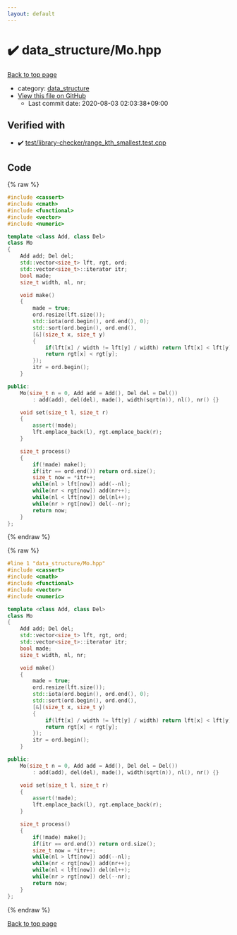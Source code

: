 ```yaml
---
layout: default
---
```


<!-- mathjax config similar to math.stackexchange -->
<script type="text/javascript" async
  src="https://cdnjs.cloudflare.com/ajax/libs/mathjax/2.7.5/MathJax.js?config=TeX-MML-AM_CHTML">
</script>
<script type="text/x-mathjax-config">
  MathJax.Hub.Config({
    TeX: { equationNumbers: { autoNumber: "AMS" }},
    tex2jax: {
      inlineMath: [ ['$','$'] ],
      processEscapes: true
    },
    "HTML-CSS": { matchFontHeight: false },
    displayAlign: "left",
    displayIndent: "2em"
  });
</script>

<script type="text/javascript" src="https://cdnjs.cloudflare.com/ajax/libs/jquery/3.4.1/jquery.min.js"></script>
<script src="https://cdn.jsdelivr.net/npm/jquery-balloon-js@1.1.2/jquery.balloon.min.js" integrity="sha256-ZEYs9VrgAeNuPvs15E39OsyOJaIkXEEt10fzxJ20+2I=" crossorigin="anonymous"></script>
<script type="text/javascript" src="../../assets/js/copy-button.js"></script>
<link rel="stylesheet" href="../../assets/css/copy-button.css" />


# :heavy_check_mark: data_structure/Mo.hpp

<a href="../../index.html">Back to top page</a>

* category: <a href="../../index.html#c8f6850ec2ec3fb32f203c1f4e3c2fd2">data_structure</a>
* <a href="{{ site.github.repository_url }}/blob/master/data_structure/Mo.hpp">View this file on GitHub</a>
    - Last commit date: 2020-08-03 02:03:38+09:00




## Verified with

* :heavy_check_mark: <a href="../../verify/test/library-checker/range_kth_smallest.test.cpp.html">test/library-checker/range_kth_smallest.test.cpp</a>


## Code

<a id="unbundled"></a>
{% raw %}
```cpp
#include <cassert>
#include <cmath>
#include <functional>
#include <vector>
#include <numeric>

template <class Add, class Del>
class Mo
{
    Add add; Del del;
    std::vector<size_t> lft, rgt, ord;
    std::vector<size_t>::iterator itr;
    bool made;
    size_t width, nl, nr;

    void make()
    {
        made = true;
        ord.resize(lft.size());
        std::iota(ord.begin(), ord.end(), 0);
        std::sort(ord.begin(), ord.end(),
        [&](size_t x, size_t y)
        {
            if(lft[x] / width != lft[y] / width) return lft[x] < lft[y];
            return rgt[x] < rgt[y];
        });
        itr = ord.begin();
    }

public:
    Mo(size_t n = 0, Add add = Add(), Del del = Del())
        : add(add), del(del), made(), width(sqrt(n)), nl(), nr() {}

    void set(size_t l, size_t r)
    {
        assert(!made);
        lft.emplace_back(l), rgt.emplace_back(r);
    }

    size_t process()
    {
        if(!made) make();
        if(itr == ord.end()) return ord.size();
        size_t now = *itr++;
        while(nl > lft[now]) add(--nl);
        while(nr < rgt[now]) add(nr++);
        while(nl < lft[now]) del(nl++);
        while(nr > rgt[now]) del(--nr);
        return now;
    }
};

```
{% endraw %}

<a id="bundled"></a>
{% raw %}
```cpp
#line 1 "data_structure/Mo.hpp"
#include <cassert>
#include <cmath>
#include <functional>
#include <vector>
#include <numeric>

template <class Add, class Del>
class Mo
{
    Add add; Del del;
    std::vector<size_t> lft, rgt, ord;
    std::vector<size_t>::iterator itr;
    bool made;
    size_t width, nl, nr;

    void make()
    {
        made = true;
        ord.resize(lft.size());
        std::iota(ord.begin(), ord.end(), 0);
        std::sort(ord.begin(), ord.end(),
        [&](size_t x, size_t y)
        {
            if(lft[x] / width != lft[y] / width) return lft[x] < lft[y];
            return rgt[x] < rgt[y];
        });
        itr = ord.begin();
    }

public:
    Mo(size_t n = 0, Add add = Add(), Del del = Del())
        : add(add), del(del), made(), width(sqrt(n)), nl(), nr() {}

    void set(size_t l, size_t r)
    {
        assert(!made);
        lft.emplace_back(l), rgt.emplace_back(r);
    }

    size_t process()
    {
        if(!made) make();
        if(itr == ord.end()) return ord.size();
        size_t now = *itr++;
        while(nl > lft[now]) add(--nl);
        while(nr < rgt[now]) add(nr++);
        while(nl < lft[now]) del(nl++);
        while(nr > rgt[now]) del(--nr);
        return now;
    }
};

```
{% endraw %}

<a href="../../index.html">Back to top page</a>

